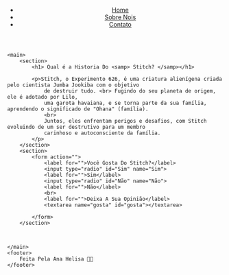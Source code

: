 
<!DOCTYPE html>
<html lang="pt-br">

<head>
    <meta charset="UTF-8">
    <meta name="viewport" content="width=device-width, initial-scale=1.0">
    <link rel="stylesheet" href="teste.css">
    <title>Aula 01 - indodrução ao CSS</title>
    <link rel="shortcut icon" href="/css/assets/Stitch_(Lilo_&_Stitch).svg.webp" type="image/x-icon">
</head>

<body>
    <!-- começo do site -->
    <header>
        <nav>
            <ul>
                <img src="/css/assets/Stitch_(Lilo_&_Stitch).svg.webp" alt="">
                <li><a href="">Home</a></li>
                <li><a href="">Sobre Nois</a></li>
                <li><a href="">Contato</a></li>
            </ul>
        </nav>
    </header>
    <!-- fim do site -->

    <main>
        <section>
            <h1> Qual é a Historia Do <samp> Stitch? </samp></h1>

            <p>Stitch, o Experimento 626, é uma criatura alienígena criada pelo cientista Jumba Jookiba com o objetivo
                de destruir tudo. <br> Fugindo do seu planeta de origem, ele é adotado por Lilo,
                uma garota havaiana, e se torna parte da sua família, aprendendo o significado de "Ohana" (família).
                <br>
                Juntos, eles enfrentam perigos e desafios, com Stitch evoluindo de um ser destrutivo para um membro
                carinhoso e autoconsciente da família.
            </p>
        </section>
        <section>
            <form action="">
                <label for="">Você Gosta Do Stitch?</label>
                <input type="radio" id="Sim" name="Sim">
                <label for="">Sim</label>
                <input type="radio" id="Não" name="Não">
                <label for="">Não</label>
                <br>
                <label for="">Deixa A Sua Opinião</label>
                <textarea name="gosta" id="gosta"></textarea>

            </form>
        </section>



    </main>
    <footer>
        Feita Pela Ana Helisa 💜💜
    </footer>
</body>

</html>
